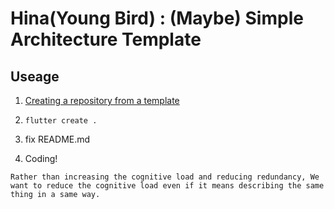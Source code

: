 # Hina(Young Bird) : (Maybe) Simple Architecture Template

## Useage

1. [Creating a repository from a template](https://docs.github.com/en/github/creating-cloning-and-archiving-repositories/creating-a-repository-on-github/creating-a-repository-from-a-template)

2. `flutter create .`

3. fix README.md

4. Coding!

```
Rather than increasing the cognitive load and reducing redundancy, We want to reduce the cognitive load even if it means describing the same thing in a same way.
```